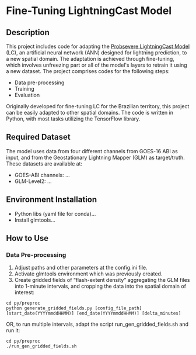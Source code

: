# Fine-Tuning LightningCast Model

## Description
This project includes code for adapting the [Probsevere LightningCast Model](https://gitlab.ssec.wisc.edu/jcintineo/lightningcast/) (LC), an artificial neural network (ANN) designed for lightning prediction, to a new spatial domain. The adaptation is achieved through fine-tuning, which involves unfreezing part or all of the model's layers to retrain it using a new dataset.
The project comprises codes for the following steps:
- Data pre-processing
- Training
- Evaluation

Originally developed for fine-tuning LC for the Brazilian territory, this project can be easily adapted to other spatial domains. The code is written in Python, with most tasks utilizing the TensorFlow library.

## Required Dataset
The model uses data from four different channels from GOES-16 ABI as input, and from the Geostationary Lightning Mapper (GLM) as target/truth.
These datasets are available at:
- GOES-ABI channels: ...
- GLM-Level2: ...

## Environment Installation
- Python libs (yaml file for conda)...
- Install glmtools...

## How to Use
### Data Pre-processing
1. Adjust paths and other parameters at the config.ini file.
2. Activate glmtools environment which was previously created.
3. Create gridded fields of “flash-extent density” aggregating the GLM files into 1-minute intervals, and cropping the data into the spatial domain of interest:
```
cd py/preproc
python generate_gridded_fields.py [config_file_path] [start_date(YYYYmmddHHMM)] [end_date(YYYYmmddHHMM)] [delta_minutes]
```
OR, to run multiple intervals, adapt the script run_gen_gridded_fields.sh and run it:
```
cd py/preproc
./run_gen_gridded_fields.sh
```


